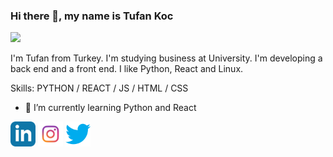 ### Hi there 👋, my name is Tufan Koc
![](https://media.giphy.com/media/3osxY9kuM2NGUfvThe/giphy.gif)

I'm Tufan from Turkey. I'm studying business at University. I'm developing a back end and a front end. I like Python, React and Linux.

Skills: PYTHON / REACT / JS / HTML / CSS

- 🌱 I’m currently learning Python and React 


[<img src='https://github.com/tufankoc00/tufankoc00/blob/main/linkedin.png' alt='linkedin-tufankoc' height='40'>](https://www.linkedin.com/in/tufankoc/)  [<img src='https://github.com/tufankoc00/tufankoc00/blob/main/instagram.png' alt='instagram-tufankoc00' height='40'>](https://www.instagram.com/tufankoc00/)  [<img src='https://github.com/tufankoc00/tufankoc00/blob/main/twitter.png' alt='twitter-tufankoc00' height='40'>](https://twitter.com/tufankoc00)  

